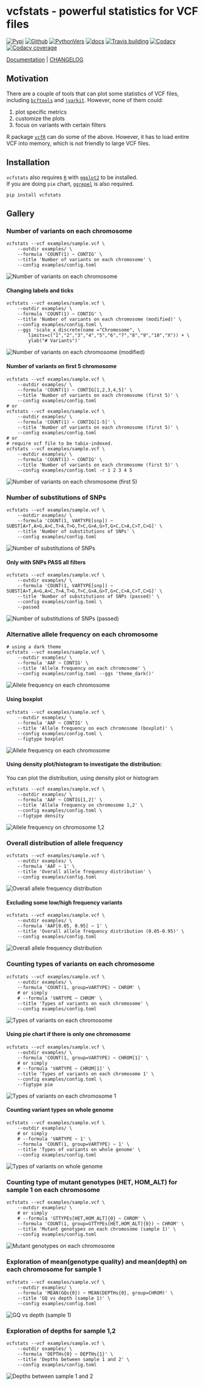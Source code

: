 # vcfstats - powerful statistics for VCF files

[![Pypi][1]][2] [![Github][3]][4] [![PythonVers][5]][2] [![docs][6]][13] [![Travis building][7]][8] [![Codacy][9]][10] [![Codacy coverage][11]][10]

[Documentation][13] | [CHANGELOG][12]

## Motivation
There are a couple of tools that can plot some statistics of VCF files, including [`bcftools`][14] and [`jvarkit`][15]. However, none of them could:
1. plot specific metrics
2. customize the plots
3. focus on variants with certain filters

R package [`vcfR`][19] can do some of the above. However, it has to load entire VCF into memory, which is not friendly to large VCF files.

## Installation
`vcfstats` also requires [`R`][16] with [`ggplot2`][17] to be installed. \
If you are doing `pie` chart, [`ggrepel`][18] is also required.
```shell
pip install vcfstats
```

## Gallery

### Number of variants on each chromosome

```shell
vcfstats --vcf examples/sample.vcf \
	--outdir examples/ \
	--formula 'COUNT(1) ~ CONTIG' \
	--title 'Number of variants on each chromosome' \
	--config examples/config.toml
```

![Number of variants on each chromosome](https://github.com/pwwang/vcfstats/raw/master/examples/Number_of_variants_on_each_chromosome.col.png)

#### Changing labels and ticks

```shell
vcfstats --vcf examples/sample.vcf \
	--outdir examples/ \
	--formula 'COUNT(1) ~ CONTIG' \
	--title 'Number of variants on each chromosome (modified)' \
	--config examples/config.toml \
	--ggs 'scale_x_discrete(name ="Chromosome", \
		limits=c("1","2","3","4","5","6","7","8","9","10","X")) + \
		ylab("# Variants")'
```

![Number of variants on each chromosome (modified)](https://github.com/pwwang/vcfstats/raw/master/examples/Number_of_variants_on_each_chromosome_(modified).col.png)

#### Number of variants on first 5 chromosome

```shell
vcfstats --vcf examples/sample.vcf \
	--outdir examples/ \
	--formula 'COUNT(1) ~ CONTIG[1,2,3,4,5]' \
	--title 'Number of variants on each chromosome (first 5)' \
	--config examples/config.toml
# or
vcfstats --vcf examples/sample.vcf \
	--outdir examples/ \
	--formula 'COUNT(1) ~ CONTIG[1-5]' \
	--title 'Number of variants on each chromosome (first 5)' \
	--config examples/config.toml
# or
# require vcf file to be tabix-indexed.
vcfstats --vcf examples/sample.vcf \
	--outdir examples/ \
	--formula 'COUNT(1) ~ CONTIG' \
	--title 'Number of variants on each chromosome (first 5)' \
	--config examples/config.toml -r 1 2 3 4 5
```

![Number of variants on each chromosome (first 5)](https://github.com/pwwang/vcfstats/raw/master/examples/Number_of_variants_on_each_chromosome_(first_5).col.png)

### Number of substitutions of SNPs
```shell
vcfstats --vcf examples/sample.vcf \
	--outdir examples/ \
	--formula 'COUNT(1, VARTYPE[snp]) ~ SUBST[A>T,A>G,A>C,T>A,T>G,T>C,G>A,G>T,G>C,C>A,C>T,C>G]' \
	--title 'Number of substitutions of SNPs' \
	--config examples/config.toml
```
![Number of substitutions of SNPs](https://github.com/pwwang/vcfstats/raw/master/examples/Number_of_substitutions_of_SNPs.col.png)

#### Only with SNPs PASS all filters

```shell
vcfstats --vcf examples/sample.vcf \
	--outdir examples/ \
	--formula 'COUNT(1, VARTYPE[snp]) ~ SUBST[A>T,A>G,A>C,T>A,T>G,T>C,G>A,G>T,G>C,C>A,C>T,C>G]' \
	--title 'Number of substitutions of SNPs (passed)' \
	--config examples/config.toml \
	--passed
```

![Number of substitutions of SNPs (passed)](https://github.com/pwwang/vcfstats/raw/master/examples/Number_of_substitutions_of_SNPs_(passed).col.png)

### Alternative allele frequency on each chromosome
```shell
# using a dark theme
vcfstats --vcf examples/sample.vcf \
	--outdir examples/ \
	--formula 'AAF ~ CONTIG' \
	--title 'Allele frequency on each chromosome' \
	--config examples/config.toml --ggs 'theme_dark()'
```

![Allele frequency on each chromosome](https://github.com/pwwang/vcfstats/raw/master/examples/Allele_frequency_on_each_chromosome.violin.png)

#### Using boxplot
```shell
vcfstats --vcf examples/sample.vcf \
	--outdir examples/ \
	--formula 'AAF ~ CONTIG' \
	--title 'Allele frequency on each chromosome (boxplot)' \
	--config examples/config.toml \
	--figtype boxplot
```

![Allele frequency on each chromosome](https://github.com/pwwang/vcfstats/raw/master/examples/Allele_frequency_on_each_chromosome.boxplot.png)

#### Using density plot/histogram to investigate the distribution:
You can plot the distribution, using density plot or histogram
```shell
vcfstats --vcf examples/sample.vcf \
	--outdir examples/ \
	--formula 'AAF ~ CONTIG[1,2]' \
	--title 'Allele frequency on chromosome 1,2' \
	--config examples/config.toml \
	--figtype density
```
![Allele frequency on chromosome 1,2](https://github.com/pwwang/vcfstats/raw/master/examples/Allele_frequency_on_chromosome_1_2.density.png)

### Overall distribution of allele frequency
```shell
vcfstats --vcf examples/sample.vcf \
	--outdir examples/ \
	--formula 'AAF ~ 1' \
	--title 'Overall allele frequency distribution' \
	--config examples/config.toml
```
![Overall allele frequency distribution](https://github.com/pwwang/vcfstats/raw/master/examples/Overall_allele_frequency_distribution.histogram.png)

#### Excluding some low/high frequency variants
```shell
vcfstats --vcf examples/sample.vcf \
	--outdir examples/ \
	--formula 'AAF[0.05, 0.95] ~ 1' \
	--title 'Overall allele frequency distribution (0.05-0.95)' \
	--config examples/config.toml
```
![Overall allele frequency distribution](https://github.com/pwwang/vcfstats/raw/master/examples/Overall_allele_frequency_distribution_(0.05-0.95).histogram.png)

### Counting types of variants on each chromosome
```shell
vcfstats --vcf examples/sample.vcf \
	--outdir examples/ \
	--formula 'COUNT(1, group=VARTYPE) ~ CHROM' \
	# or simply
	# --formula 'VARTYPE ~ CHROM' \
	--title 'Types of variants on each chromosome' \
	--config examples/config.toml
```

![Types of variants on each chromosome](https://github.com/pwwang/vcfstats/raw/master/examples/Types_of_variants_on_each_chromosome.col.png)

#### Using pie chart if there is only one chromosome
```shell
vcfstats --vcf examples/sample.vcf \
	--outdir examples/ \
	--formula 'COUNT(1, group=VARTYPE) ~ CHROM[1]' \
	# or simply
	# --formula 'VARTYPE ~ CHROM[1]' \
	--title 'Types of variants on each chromosome 1' \
	--config examples/config.toml \
	--figtype pie
```
![Types of variants on each chromosome 1](https://github.com/pwwang/vcfstats/raw/master/examples/Types_of_variants_on_each_chromosome_1.pie.png)

#### Counting variant types on whole genome
```shell
vcfstats --vcf examples/sample.vcf \
	--outdir examples/ \
	# or simply
	# --formula 'VARTYPE ~ 1' \
	--formula 'COUNT(1, group=VARTYPE) ~ 1' \
	--title 'Types of variants on whole genome' \
	--config examples/config.toml
```
![Types of variants on whole genome](https://github.com/pwwang/vcfstats/raw/master/examples/Types_of_variants_on_whole_genome.pie.png)

### Counting type of mutant genotypes (HET, HOM_ALT) for sample 1 on each chromosome
```shell
vcfstats --vcf examples/sample.vcf \
	--outdir examples/ \
	# or simply
	# --formula 'GTTYPEs[HET,HOM_ALT]{0} ~ CHROM' \
	--formula 'COUNT(1, group=GTTYPEs[HET,HOM_ALT]{0}) ~ CHROM' \
	--title 'Mutant genotypes on each chromosome (sample 1)' \
	--config examples/config.toml
```

![Mutant genotypes on each chromosome](https://github.com/pwwang/vcfstats/raw/master/examples/Mutant_genotypes_on_each_chromosome_(sample_1).col.png)


### Exploration of mean(genotype quality) and mean(depth) on each chromosome for sample 1
```shell
vcfstats --vcf examples/sample.vcf \
	--outdir examples/ \
	--formula 'MEAN(GQs{0}) ~ MEAN(DEPTHs{0}, group=CHROM)' \
	--title 'GQ vs depth (sample 1)' \
	--config examples/config.toml
```
![GQ vs depth (sample 1)](https://github.com/pwwang/vcfstats/raw/master/examples/GQ_vs_depth_(sample_1).scatter.png)

### Exploration of depths for sample 1,2
```shell
vcfstats --vcf examples/sample.vcf \
	--outdir examples/ \
	--formula 'DEPTHs{0} ~ DEPTHs{1}' \
	--title 'Depths between sample 1 and 2' \
	--config examples/config.toml
```
![Depths between sample 1 and 2](https://github.com/pwwang/vcfstats/raw/master/examples/Depths_between_sample_1_and_2.scatter.png)

[1]: https://img.shields.io/pypi/v/vcfstats?style=flat-square
[2]: https://pypi.org/project/vcfstats/
[3]: https://img.shields.io/github/v/tag/pwwang/vcfstats?style=flat-square
[4]: https://github.com/pwwang/vcfstats
[5]: https://img.shields.io/pypi/pyversions/vcfstats?style=flat-square
[6]: https://img.shields.io/readthedocs/vcfstats?style=flat-square
[7]: https://img.shields.io/travis/pwwang/vcfstats?style=flat-square
[8]: https://travis-ci.org/pwwang/vcfstats
[9]: https://img.shields.io/codacy/grade/76b84a4cba794f1d925ba98913203c05?style=flat-square
[10]: https://app.codacy.com/manual/pwwang/vcfstats
[11]: https://img.shields.io/codacy/coverage/76b84a4cba794f1d925ba98913203c05?style=flat-square
[12]: https://vcfstats.readthedocs.io/en/latest/CHANGELOG/
[13]: https://vcfstats.readthedocs.io/en/latest/
[14]: https://samtools.github.io/bcftools/bcftools.html#stats
[15]: http://lindenb.github.io/jvarkit/VcfStatsJfx.html
[16]: https://www.r-project.org/
[17]: https://ggplot2.tidyverse.org/
[18]: https://cran.r-project.org/web/packages/ggrepel/vignettes/ggrepel.html
[19]: https://knausb.github.io/vcfR_documentation/visualization_1.html
